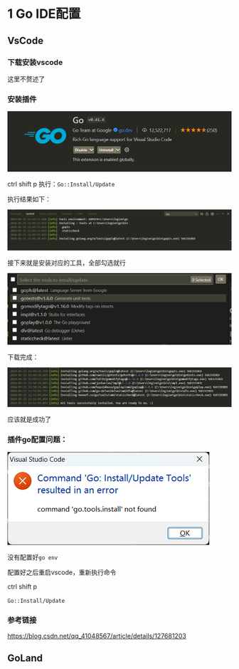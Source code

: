 # 1 Go IDE配置

## VsCode

### 下载安装vscode

这里不赘述了

### 安装插件

![alt text](image.png)

ctrl shift p 执行：`Go::Install/Update`

执行结果如下：

![alt text](image-2.png)

接下来就是安装对应的工具，全部勾选就行

![alt text](image-3.png)

下载完成：

![alt text](image-4.png)

应该就是成功了

### 插件go配置问题：

![alt text](image-1.png)

没有配置好`go env`



配置好之后重启vscode，重新执行命令

ctrl shift p

`Go::Install/Update`

### 参考链接

https://blog.csdn.net/qq_41048567/article/details/127681203

## GoLand
